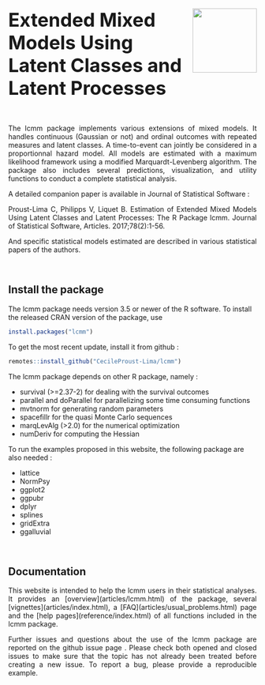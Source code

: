 # <img src="vignettes/lcmm.png" align="right" width=130 style="margin-right: 0px;vertical-align:middle"/> <span style="font-size:38px"> Extended Mixed Models Using Latent Classes and Latent Processes </span>

&nbsp;

<p align="justify">
The lcmm package implements various extensions of mixed models. It handles continuous (Gaussian or not) and ordinal outcomes with repeated measures and latent classes. A time-to-event can jointly be considered in a proportionnal hazard model.
All models are estimated with a maximum likelihood framework using a modified Marquardt-Levenberg algorithm.
The package also includes several predictions, visualization, and utility functions to conduct a complete statistical analysis.
</p>

A detailed companion paper is available in Journal of Statistical Software :

<p align="justify">
Proust-Lima C, Philipps V, Liquet B. Estimation of Extended Mixed Models
Using Latent Classes and Latent Processes: The R Package lcmm. Journal
of Statistical Software, Articles. 2017;78(2):1-56.
<https://doi.org/10.18637/jss.v078.i02>
</p>

<p align="justify">
And specific statistical models estimated are described in various statistical papers of the authors.
</p>

&nbsp;


## Install the package

The lcmm package needs version 3.5 or newer of the R software.
To install the released CRAN version of the package, use

``` r
install.packages("lcmm")
```

To get the most recent update, install it from github :

``` r
remotes::install_github("CecileProust-Lima/lcmm")
```

The lcmm package depends on other R package, namely :

- survival (>=2.37-2) for dealing with the survival outcomes
- parallel and doParallel for parallelizing some time consuming functions
- mvtnorm for generating random parameters
- spacefillr for the quasi Monte Carlo sequences
- marqLevAlg (>2.0) for the numerical optimization
- numDeriv for computing the Hessian


To run the examples proposed in this website, the following package are also needed :

- lattice
- NormPsy
- ggplot2
- ggpubr
- dplyr
- splines
- gridExtra
- ggalluvial

&nbsp;

## Documentation

<p align="justify">
This website is intended to help the lcmm users in their statistical analyses. It provides an [overview](articles/lcmm.html) of the package, several [vignettes](articles/index.html), a [FAQ](articles/usual_problems.html) page and the [help pages](reference/index.html) of all functions included in the lcmm package.
</p>

<p align="justify">
Further issues and questions about the use of the lcmm package are reported on the github issue page <https://github.com/CecileProust-Lima/lcmm/issues>.
Please check both opened and closed issues to make sure that the topic has not already been treated before creating a new issue. To report a bug, please provide a reproducible example.
</p>
